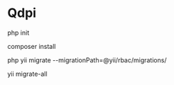 # Qdpi
php init


composer install

php yii migrate --migrationPath=@yii/rbac/migrations/

yii migrate-all
